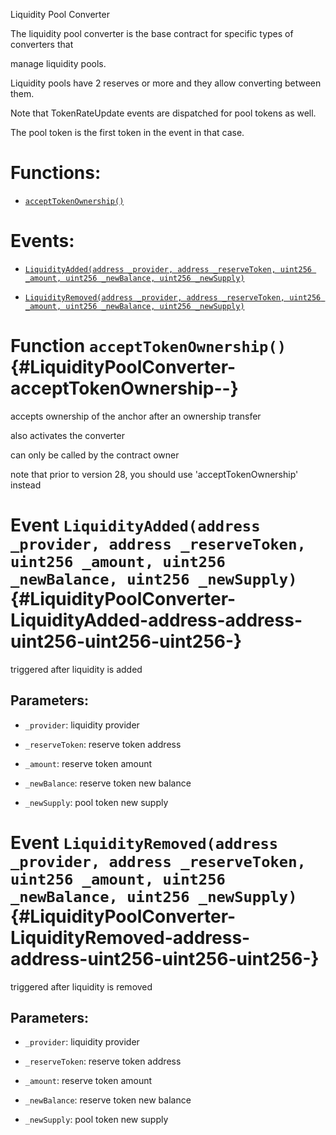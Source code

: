 Liquidity Pool Converter

The liquidity pool converter is the base contract for specific types of converters that

manage liquidity pools.

Liquidity pools have 2 reserves or more and they allow converting between them.

Note that TokenRateUpdate events are dispatched for pool tokens as well.

The pool token is the first token in the event in that case.

# Functions:

- [`acceptTokenOwnership()`](#LiquidityPoolConverter-acceptTokenOwnership--)

# Events:

- [`LiquidityAdded(address _provider, address _reserveToken, uint256 _amount, uint256 _newBalance, uint256 _newSupply)`](#LiquidityPoolConverter-LiquidityAdded-address-address-uint256-uint256-uint256-)

- [`LiquidityRemoved(address _provider, address _reserveToken, uint256 _amount, uint256 _newBalance, uint256 _newSupply)`](#LiquidityPoolConverter-LiquidityRemoved-address-address-uint256-uint256-uint256-)

# Function `acceptTokenOwnership()` {#LiquidityPoolConverter-acceptTokenOwnership--}

accepts ownership of the anchor after an ownership transfer

also activates the converter

can only be called by the contract owner

note that prior to version 28, you should use 'acceptTokenOwnership' instead

# Event `LiquidityAdded(address _provider, address _reserveToken, uint256 _amount, uint256 _newBalance, uint256 _newSupply)` {#LiquidityPoolConverter-LiquidityAdded-address-address-uint256-uint256-uint256-}

triggered after liquidity is added

## Parameters:

- `_provider`:       liquidity provider

- `_reserveToken`:   reserve token address

- `_amount`:         reserve token amount

- `_newBalance`:     reserve token new balance

- `_newSupply`:      pool token new supply

# Event `LiquidityRemoved(address _provider, address _reserveToken, uint256 _amount, uint256 _newBalance, uint256 _newSupply)` {#LiquidityPoolConverter-LiquidityRemoved-address-address-uint256-uint256-uint256-}

triggered after liquidity is removed

## Parameters:

- `_provider`:       liquidity provider

- `_reserveToken`:   reserve token address

- `_amount`:         reserve token amount

- `_newBalance`:     reserve token new balance

- `_newSupply`:      pool token new supply
